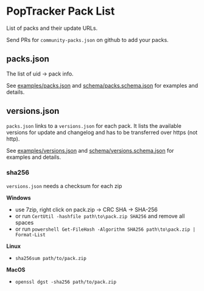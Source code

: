 # PopTracker Pack List

List of packs and their update URLs.

Send PRs for `community-packs.json` on github to add your packs.

## packs.json

The list of uid -> pack info.

See [examples/packs.json](examples/packs.json)
and [schema/packs.schema.json](schema/packs.schema.json) for examples and details.

## versions.json

`packs.json` links to a `versions.json` for each pack.
It lists the available versions for update and changelog and has to be transferred over https (not http).

See [examples/versions.json](examples/versions.json)
and [schema/versions.schema.json](schema/versions.schema.json) for examples and details.

### sha256

`versions.json` needs a checksum for each zip

**Windows**
* use 7zip, right click on pack.zip -> CRC SHA -> SHA-256
* or run `CertUtil -hashfile path\to\pack.zip SHA256` and remove all spaces
* or run `powershell Get-FileHash -Algorithm SHA256 path\to\pack.zip | Format-List`

**Linux**
* `sha256sum path/to/pack.zip`

**MacOS**
* `openssl dgst -sha256 path/to/pack.zip`
